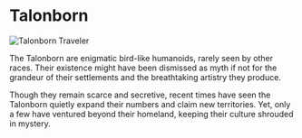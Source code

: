 # Talonborn

![Talonborn Traveler](/images/talonborn_traveler.jpg)

The Talonborn are enigmatic bird-like humanoids, rarely seen by other races. Their existence might have been dismissed as myth if not for the grandeur of their settlements and the breathtaking artistry they produce.

Though they remain scarce and secretive, recent times have seen the Talonborn quietly expand their numbers and claim new territories. Yet, only a few have ventured beyond their homeland, keeping their culture shrouded in mystery.